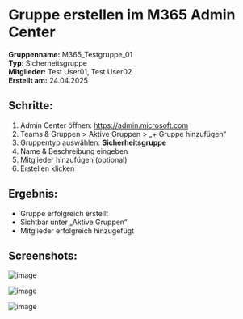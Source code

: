 # Gruppe erstellen im M365 Admin Center

**Gruppenname:** M365_Testgruppe_01  
**Typ:** Sicherheitsgruppe  
**Mitglieder:** Test User01, Test User02  
**Erstellt am:** 24.04.2025

## Schritte:
1. Admin Center öffnen: https://admin.microsoft.com
2. Teams & Gruppen > Aktive Gruppen > „+ Gruppe hinzufügen“
3. Gruppentyp auswählen: **Sicherheitsgruppe**
4. Name & Beschreibung eingeben
5. Mitglieder hinzufügen (optional)
6. Erstellen klicken

## Ergebnis:
- Gruppe erfolgreich erstellt
- Sichtbar unter „Aktive Gruppen“
- Mitglieder erfolgreich hinzugefügt

## Screenshots:
![image](https://github.com/user-attachments/assets/4c0d28e3-3ebe-4c8c-82d1-494b84db0923)

![image](https://github.com/user-attachments/assets/745424d5-3431-475d-a38c-46bb1e7ce4b6)

![image](https://github.com/user-attachments/assets/f00bf6a6-1d2e-4cdd-8aa8-68a02a15ca59)

